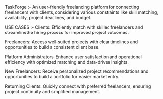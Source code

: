 TaskForge :- An user-friendly freelancing platform for connecting freelancers with clients, considering various constraints like skill matching, availability, project deadlines, and budget.

USE CASES :- Clients: Efficiently match with skilled freelancers and streamlinethe hiring process for improved project outcomes.

Freelancers: Access well-suited projects with clear timelines and opportunities to build a consistent client base.

Platform Administrators: Enhance user satisfaction and operational efficiency with optimized matching and data-driven insights.

New Freelancers: Receive personalized project recommendations and opportunities to build a portfolio for easier market entry.

Returning Clients: Quickly connect with preferred freelancers, ensuring project continuity and simplified management.
